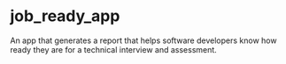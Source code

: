 # job_ready_app
An app that generates a report that helps software developers know how ready they are for a technical interview and assessment. 
